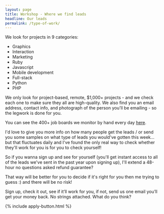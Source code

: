 ```yaml
---
layout: page
title: Workshop - Where we find leads
headline: Our leads
permalink: /type-of-work/
---
```


We look for projects in 9 categories: 

- Graphics
- Interaction
- Marketing
- Ruby
- Javascript
- Mobile development
- Full-stack
- Python
- PHP



We only look for project-based, remote, $1,000+ projects - and we check each one to make sure they all are high-quality. We also find you an email address, contact info, and photograph of the person you'll be emailing - so the legwork is done for you. 

You can see the 400+ job boards we monitor by hand every day [here](http://app.letsworkshop.com/monitoring). 

I'd love to give you more info on how many people get the leads / or send you some samples on what type of leads you would've gotten this week… but that fluctuates daily and I've found the only real way to check whether they'll work for you is for you to check yourself! 

So if you wanna sign up and see for yourself (you'll get instant access to all of the leads we've sent in the past year upon signing up), I'll extend a 48-hour no questions asked refund guarantee?

That way will be better for you to decide if it's right for you then me trying to guess :) and there will be no risk!

Sign up, check it out, see if it’ll work for you, if not, send us one email you’ll get your money back. No strings attached. What do you think?

{% include apply-button.html %}

